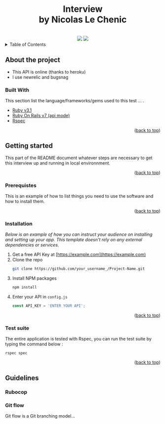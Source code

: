 <h1 align="center">Interview<br/>by Nicolas Le Chenic</h1>

<br/>

<div align="center">
  <a href="https://codeclimate.com/github/nicolaslechenic/rails-api-interview-template/maintainability"><img src="https://api.codeclimate.com/v1/badges/5315dc0642eaf162b890/maintainability" /></a>
  <a href="https://circleci.com/gh/nicolaslechenic/rails-api-interview-template/tree/develop"><img src="https://circleci.com/gh/nicolaslechenic/rails-api-interview-template/tree/develop.svg?style=svg" /></a>
</div>


<!-- TABLE OF CONTENTS -->
<details>
  <summary>Table of Contents</summary>
  <ol>
    <li>
      <a href="#about-the-project">About this test</a>
      <ul>
        <li><a href="#built-with">Built With</a></li>
      </ul>
    </li>
    <li>
      <a href="#getting-started">Getting Started</a>
      <ul>
        <li><a href="#prerequisites">Prerequisites</a></li>
        <li><a href="#installation">Installation</a></li>
        <li><a href="#test-suite">Test suite</a></li>
      </ul>
    </li>
    <li>
      <a href="#getting-started">Guidelines</a>
      <ul>
        <li><a href="#rubocop">Rubocop</a></li>
        <li><a href="#git-flow">Git flow</a></li>
      </ul>
    </li>
  </ol>
</details>

## About the project

- This API is online (thanks to heroku)
- I use newrelic and bugsnag


### Built With

This section list the language/frameworks/gems used to this test ... .

* [Ruby v3.1](https://reactjs.org/)
* [Ruby On Rails v7 (api mode)](https://nextjs.org/)
* [Rspec](https://relishapp.com/rspec)

<p align="right">(<a href="#top">back to top</a>)</p>



## Getting started

This part of the README document whatever steps are necessary to get this interview up and running in local environnment.

<p align="right">(<a href="#top">back to top</a>)</p>

### Prerequistes

This is an example of how to list things you need to use the software and how to install them.

<p align="right">(<a href="#top">back to top</a>)</p>

### Installation

_Below is an example of how you can instruct your audience on installing and setting up your app. This template doesn't rely on any external dependencies or services._

1. Get a free API Key at [https://example.com](https://example.com)
2. Clone the repo
   ```sh
   git clone https://github.com/your_username_/Project-Name.git
   ```
3. Install NPM packages
   ```sh
   npm install
   ```
4. Enter your API in `config.js`
   ```js
   const API_KEY = 'ENTER YOUR API';
   ```

<p align="right">(<a href="#top">back to top</a>)</p>

### Test suite

The entire application is tested with Rspec, you can run the test suite by typing the command below :

```shell
rspec spec
```

<p align="right">(<a href="#top">back to top</a>)</p>


## Guidelines


### Rubocop

### Git flow

Git flow is a Git branching model...